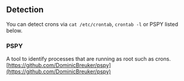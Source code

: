 ## Detection
You can detect crons via `cat /etc/crontab`, `crontab -l` or PSPY listed below.




### PSPY 
A tool to identify processes that are running as root such as crons.
[https://github.com/DominicBreuker/pspy](https://github.com/DominicBreuker/pspy)